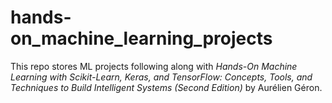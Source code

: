 # hands-on_machine_learning_projects

This repo stores ML projects following along with *Hands-On Machine Learning with Scikit-Learn, Keras, and TensorFlow: Concepts, Tools, and Techniques to Build Intelligent Systems (Second Edition)* by Aurélien Géron.
